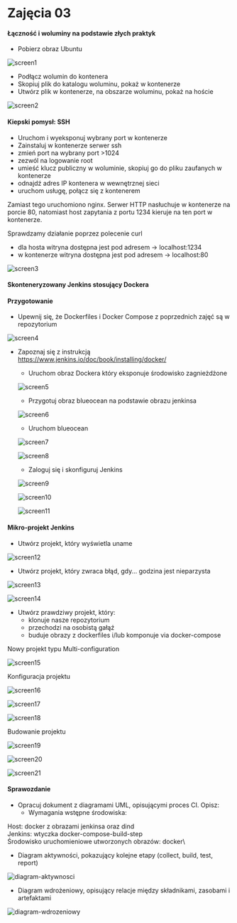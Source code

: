 # Zajęcia 03

#### Łączność i woluminy na podstawie złych praktyk

* Pobierz obraz Ubuntu

![screen1](screen1.PNG)

* Podłącz wolumin do kontenera
* Skopiuj plik do katalogu woluminu, pokaż w kontenerze
* Utwórz plik w kontenerze, na obszarze woluminu, pokaż na hoście

![screen2](screen2.PNG)

#### Kiepski pomysł: SSH
* Uruchom i wyeksponuj wybrany port w kontenerze
* Zainstaluj w kontenerze serwer ssh
* zmień port na wybrany port >1024
* zezwól na logowanie root
* umieść klucz publiczny w woluminie, skopiuj go do pliku zaufanych w kontenerze
* odnajdź adres IP kontenera w wewnętrznej sieci
* uruchom usługę, połącz się z kontenerem

Zamiast tego uruchomiono nginx. Serwer HTTP nasłuchuje w kontenerze na porcie 80, natomiast host zapytania z portu 1234 kieruje na ten port w kontenerze.

Sprawdzamy działanie poprzez polecenie curl
* dla hosta witryna dostępna jest pod adresem -> localhost:1234
* w kontenerze witryna dostępna jest pod adresem -> localhost:80

![screen3](screen3.PNG)

#### Skonteneryzowany Jenkins stosujący Dockera

#### Przygotowanie
* Upewnij się, że Dockerfiles i Docker Compose z poprzednich zajęć są w repozytorium

![screen4](screen4.png)

* Zapoznaj się z instrukcją https://www.jenkins.io/doc/book/installing/docker/
  * Uruchom obraz Dockera który eksponuje środowisko zagnieżdżone
  
  ![screen5](screen5.png)
  
  * Przygotuj obraz blueocean na podstawie obrazu jenkinsa
  
  ![screen6](screen6.png)
  
  * Uruchom blueocean
  
  ![screen7](screen7.png)
  
  ![screen8](screen8.png)
  
  * Zaloguj się i skonfiguruj Jenkins
  
  ![screen9](screen9.png)
  
  ![screen10](screen10.png)
  
  ![screen11](screen11.png)
  
#### Mikro-projekt Jenkins
* Utwórz projekt, który wyświetla uname

![screen12](screen12.png)

* Utwórz projekt, który zwraca błąd, gdy... godzina jest nieparzysta 

![screen13](screen13.png)

![screen14](screen14.png)

* Utwórz prawdziwy projekt, który:
  * klonuje nasze repozytorium
  * przechodzi na osobistą gałąź
  * buduje obrazy z dockerfiles i/lub komponuje via docker-compose
  
Nowy projekt typu Multi-configuration

![screen15](screen15.png)

Konfiguracja projektu

![screen16](screen16.png)
 
![screen17](screen17.png)

![screen18](screen18.png) 

Budowanie projektu

![screen19](screen19.png)

![screen20](screen20.png)

![screen21](screen21.png)

#### Sprawozdanie
* Opracuj dokument z diagramami UML, opisującymi proces CI. Opisz:
  * Wymagania wstępne środowiska:

Host: docker z obrazami jenkinsa oraz dind\
Jenkins: wtyczka docker-compose-build-step\
Środowisko uruchomieniowe utworzonych obrazów: docker\
  
  * Diagram aktywności, pokazujący kolejne etapy (collect, build, test, report)

![diagram-aktywnosci](diagram-aktywnosci.png)

  * Diagram wdrożeniowy, opisujący relacje między składnikami, zasobami i artefaktami

![diagram-wdrozeniowy](diagram-wdrozeniowy.png)
